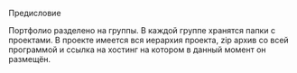 Предисловие

Портфолио разделено на группы. В каждой группе хранятся папки с проектами. В проекте имеется вся иерархия проекта, zip архив со всей программой и ссылка на хостинг на котором в данный момент он размещён.
